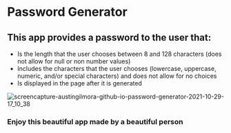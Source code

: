 # Password Generator 

## This app provides a password to the user that:
* Is the length that the user chooses between 8 and 128 characters (does not allow for null or non number values)
* Includes the characters that the user chooses (lowercase, uppercase, numeric, and/or special characters) and does not allow for no choices
* Is displayed in the page after it is generated

![screencapture-austingilmora-github-io-password-generator-2021-10-29-17_10_38](https://user-images.githubusercontent.com/90655310/139502167-d4f0594e-409e-4a73-b75a-e0f34c4cd174.png)


### Enjoy this beautiful app made by a beautiful person
